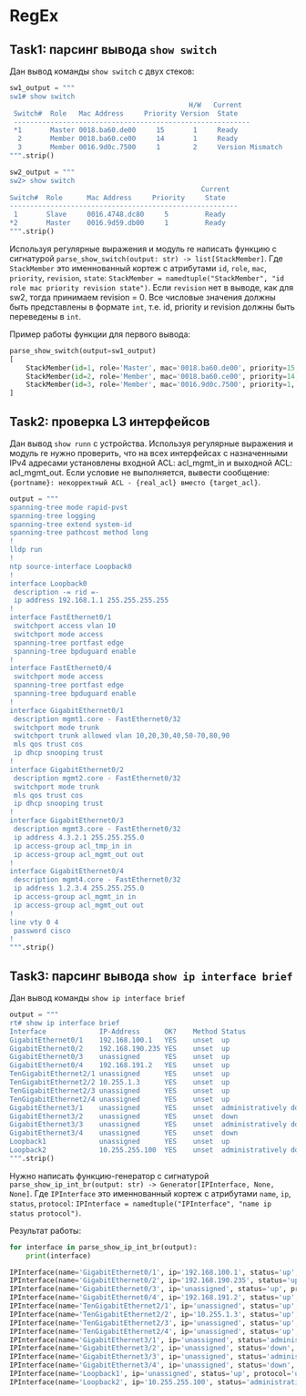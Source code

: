 # RegEx

## Task1: парсинг вывода `show switch`

Дан вывод команды `show switch` с двух стеков:

```python
sw1_output = """
sw1# show switch
                                            H/W   Current
 Switch#  Role   Mac Address     Priority Version  State
 ----------------------------------------------------------
 *1       Master 0018.ba60.de00     15       1     Ready
  2       Member 0018.ba60.ce00     14       1     Ready
  3       Member 0016.9d0c.7500     1        2     Version Mismatch
""".strip()

sw2_output = """
sw2> show switch
                                               Current
Switch#  Role      Mac Address     Priority     State
--------------------------------------------------------
 1       Slave     0016.4748.dc80     5         Ready
*2       Master    0016.9d59.db00     1         Ready
""".strip()
```

Используя регулярные выражения и модуль re написать функцию с сигнатурой `parse_show_switch(output: str) -> list[StackMember]`. Где `StackMember` это именнованный кортеж с атрибутами `id`, `role`, `mac`, `priority`, `revision`, `state`: `StackMember = namedtuple("StackMember", "id role mac priority revision state")`. Если `revision` нет в выводе, как для sw2, тогда принимаем revision = 0. Все числовые значения должны быть представлены в формате `int`, т.е. id, priority и revision должны быть переведены в `int`.

Пример работы функции для первого вывода:

```python
parse_show_switch(output=sw1_output)
[
    StackMember(id=1, role='Master', mac='0018.ba60.de00', priority=15, revision=1, state='Ready'),
    StackMember(id=2, role='Member', mac='0018.ba60.ce00', priority=14, revision=1, state='Ready'),
    StackMember(id=3, role='Member', mac='0016.9d0c.7500', priority=1, revision=2, state='Version Mismatch'),
]
```

## Task2: проверка L3 интерфейсов

Дан вывод `show runn` с устройства. Используя регулярные выражения и модуль re нужно проверить, что на всех интерфейсах с назначенными IPv4 адресами установлены входной ACL: acl_mgmt_in и выходной ACL: acl_mgmt_out. Если условие не выполняется, вывести сообщение: `{portname}: некорректный ACL - {real_acl} вместо {target_acl}`.

```python
output = """
spanning-tree mode rapid-pvst
spanning-tree logging
spanning-tree extend system-id
spanning-tree pathcost method long
!
lldp run
!
ntp source-interface Loopback0
!
interface Loopback0
 description -= rid =-
 ip address 192.168.1.1 255.255.255.255
!
interface FastEthernet0/1
 switchport access vlan 10
 switchport mode access
 spanning-tree portfast edge
 spanning-tree bpduguard enable
!
interface FastEthernet0/4
 switchport mode access
 spanning-tree portfast edge
 spanning-tree bpduguard enable
!
interface GigabitEthernet0/1
 description mgmt1.core - FastEthernet0/32
 switchport mode trunk
 switchport trunk allowed vlan 10,20,30,40,50-70,80,90
 mls qos trust cos
 ip dhcp snooping trust
!
interface GigabitEthernet0/2
 description mgmt2.core - FastEthernet0/32
 switchport mode trunk
 mls qos trust cos
 ip dhcp snooping trust
!
interface GigabitEthernet0/3
 description mgmt3.core - FastEthernet0/32
 ip address 4.3.2.1 255.255.255.0
 ip access-group acl_tmp_in in
 ip access-group acl_mgmt_out out
!
interface GigabitEthernet0/4
 description mgmt4.core - FastEthernet0/32
 ip address 1.2.3.4 255.255.255.0
 ip access-group acl_mgmt_in in
 ip access-group acl_mgmt_out out
!
line vty 0 4
 password cisco
!
""".strip()
```

## Task3: парсинг вывода `show ip interface brief`

Дан вывод команды `show ip interface brief`

```python
output = """
rt# show ip interface brief
Interface             IP-Address      OK?    Method Status                   Protocol
GigabitEthernet0/1    192.168.100.1   YES    unset  up                          up
GigabitEthernet0/2    192.168.190.235 YES    unset  up                          up
GigabitEthernet0/3    unassigned      YES    unset  up                          up
GigabitEthernet0/4    192.168.191.2   YES    unset  up                          up
TenGigabitEthernet2/1 unassigned      YES    unset  up                          up
TenGigabitEthernet2/2 10.255.1.3      YES    unset  up                          up
TenGigabitEthernet2/3 unassigned      YES    unset  up                          up
TenGigabitEthernet2/4 unassigned      YES    unset  up                          down
GigabitEthernet3/1    unassigned      YES    unset  administratively down       down
GigabitEthernet3/2    unassigned      YES    unset  down                        down
GigabitEthernet3/3    unassigned      YES    unset  administratively down       down
GigabitEthernet3/4    unassigned      YES    unset  down                        down
Loopback1             unassigned      YES    unset  up                          up
Loopback2             10.255.255.100  YES    unset  administratively down       down
""".strip()
```

Нужно написать функцию-генератор с сигнатурой `parse_show_ip_int_br(output: str) -> Generator[IPInterface, None, None]`. Где `IPInterface` это именнованный кортеж с атрибутами `name`, `ip`, `status`, `protocol`: `IPInterface = namedtuple("IPInterface", "name ip status protocol")`.

Результат работы:

```python
for interface in parse_show_ip_int_br(output):
    print(interface)

IPInterface(name='GigabitEthernet0/1', ip='192.168.100.1', status='up', protocol='up')
IPInterface(name='GigabitEthernet0/2', ip='192.168.190.235', status='up', protocol='up')
IPInterface(name='GigabitEthernet0/3', ip='unassigned', status='up', protocol='up')
IPInterface(name='GigabitEthernet0/4', ip='192.168.191.2', status='up', protocol='up')
IPInterface(name='TenGigabitEthernet2/1', ip='unassigned', status='up', protocol='up')
IPInterface(name='TenGigabitEthernet2/2', ip='10.255.1.3', status='up', protocol='up')
IPInterface(name='TenGigabitEthernet2/3', ip='unassigned', status='up', protocol='up')
IPInterface(name='TenGigabitEthernet2/4', ip='unassigned', status='up', protocol='down')
IPInterface(name='GigabitEthernet3/1', ip='unassigned', status='administratively down', protocol='down')
IPInterface(name='GigabitEthernet3/2', ip='unassigned', status='down', protocol='down')
IPInterface(name='GigabitEthernet3/3', ip='unassigned', status='administratively down', protocol='down')
IPInterface(name='GigabitEthernet3/4', ip='unassigned', status='down', protocol='down')
IPInterface(name='Loopback1', ip='unassigned', status='up', protocol='up')
IPInterface(name='Loopback2', ip='10.255.255.100', status='administratively down', protocol='down')
```
